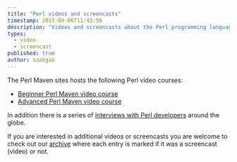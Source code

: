 ```yaml
---
title: "Perl videos and screencasts"
timestamp: 2015-09-06T11:45:56
description: "Videos and screencasts about the Perl programming language"
types:
  - video
  - screencast
published: true
author: szabgab
---
```



The Perl Maven sites hosts the following Perl video courses:

* [Beginner Perl Maven video course](/beginner-perl-maven-video-course)
* [Advanced Perl Maven video course](/advanced-perl-maven-video-course)


In addition there is a series of [interviews with Perl developers](/search/interview) around the globe.

If you are interested in additional videos or screencasts you are welcome to check out our [archive](/archive)
where each entry is marked if it was a screencast (video) or not.

